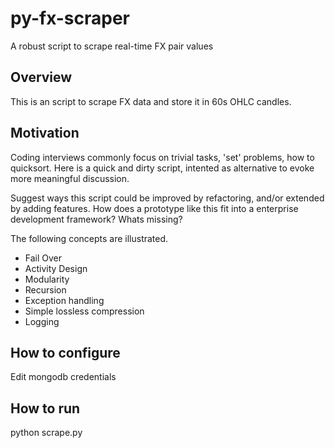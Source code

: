 # py-fx-scraper
A robust script to scrape real-time FX pair values

## Overview

This is an script to scrape FX data and store it in 60s OHLC candles.      

## Motivation

Coding interviews commonly focus on trivial tasks, 'set' problems, how to quicksort.  Here is a quick and dirty script, intented as alternative to evoke more meaningful discussion.               

Suggest ways this script could be improved by refactoring, and/or extended by adding features.  How does a prototype like this fit into a enterprise development framework?  Whats missing?          

The following concepts are illustrated.

* Fail Over
* Activity Design  
* Modularity
* Recursion
* Exception handling
* Simple lossless compression 
* Logging 


## How to configure

Edit mongodb credentials 

## How to run

python scrape.py





